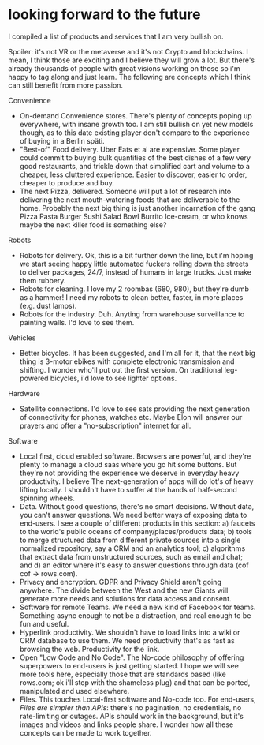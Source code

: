# looking forward to the future

I compiled a list of products and services that I am very bullish on.

Spoiler: it's not VR or the metaverse and it's not Crypto and blockchains. I mean, I think those are exciting and I believe they will grow a lot. But there's already thousands of people with great visions working on those so i'm happy to tag along and just learn. The following are concepts which I think can still benefit from more passion.

Convenience
- On-demand Convenience stores. There's plenty of concepts poping up everywhere, with insane growth too. I am still bullish on yet new models though, as to this date existing player don't compare to the experience of buying in a Berlin späti.
- "Best-of" Food delivery. Uber Eats et al are expensive. Some player could commit to buying bulk quantities of the best dishes of a few very good restaurants, and trickle down that simplified cart and volume to a cheaper, less cluttered experience. Easier to discover, easier to order, cheaper to produce and buy.
- The next Pizza, delivered. Someone will put a lot of research into delivering the next mouth-watering foods that are deliverable to the home. Probably the next big thing is just another incarnation of the gang Pizza Pasta Burger Sushi Salad Bowl Burrito Ice-cream, or who knows maybe the next killer food is something else?

Robots
- Robots for delivery. Ok, this is a bit further down the line, but i'm hoping we start seeing happy little automated fuckers rolling down the streets to deliver packages, 24/7, instead of humans in large trucks. Just make them rubbery.
- Robots for cleaning. I love my 2 roombas (680, 980), but they're dumb as a hammer! I need my robots to clean better, faster, in more places (e.g. dust lamps).
- Robots for the industry. Duh. Anyting from warehouse surveillance to painting walls. I'd love to see them.

Vehicles
- Better bicycles. It has been suggested, and I'm all for it, that the next big thing is 3-motor ebikes with complete electronic transmission and shifting. I wonder who'll put out the first version. On traditional leg-powered bicycles, i'd love to see lighter options.

Hardware
- Satellite connections. I'd love to see sats providing the next generation of connectivity for phones, watches etc. Maybe Elon will answer our prayers and offer a "no-subscription" internet for all.

Software 
- Local first, cloud enabled software. Browsers are powerful, and they're plenty to manage a cloud saas where you go hit some buttons. But they're not providing the experience we deserve in everyday heavy productivity. I believe The next-generation of apps will do lot's of heavy lifting locally. I shouldn't have to suffer at the hands of half-second spinning wheels.
- Data. Without good questions, there's no smart decisions. Without data, you can't answer questions. We need better ways of exposing data to end-users. I see a couple of different products in this section: a) faucets to the world's public oceans of company/places/products data; b) tools to merge structured data from different private sources into a single normalized repository, say a CRM and an analytics tool; c) algorithms that extract data from unstructured sources, such as email and chat; and d) an editor where it's easy to answer questions through data (cof cof -> rows.com).
- Privacy and encryption. GDPR and Privacy Shield aren't going anywhere. The divide between the West and the new Giants will generate more needs and solutions for data access and consent.
- Software for remote Teams. We need a new kind of Facebook for teams. Something async enough to not be a distraction, and real enough to be fun and useful. 
- Hyperlink productivity. We shouldn't have to load links into a wiki or CRM database to use them. We need productivity that's as fast as browsing the web. Productivity for the link.
- Open "Low Code and No Code". The No-code philosophy of offering superpowers to end-users is just getting started. I hope we will see more tools here, especially those that are standards based (like rows.com; ok i'll stop with the shameless plug) and that can be ported, manipulated and used elsewhere. 
- Files. This touches Local-first software and No-code too. For end-users, *Files are simpler than APIs*: there's no pagination, no credentials, no rate-limiting or outages. APIs should work in the background, but it's images and videos and links people share. I wonder how all these concepts can be made to work together.
